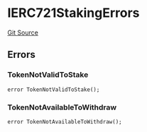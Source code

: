 # IERC721StakingErrors
[Git Source](https://github.com/thrackle-io/tron/blob/5d067d497731c6b73733c2217dfac1db063f1640/src/common/IErrors.sol)


## Errors
### TokenNotValidToStake

```solidity
error TokenNotValidToStake();
```

### TokenNotAvailableToWithdraw

```solidity
error TokenNotAvailableToWithdraw();
```

